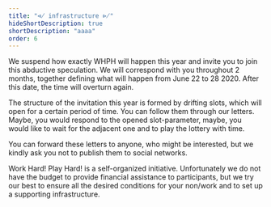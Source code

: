 ```yaml
---
title: "⋪ infrastructure ⋫"
hideShortDescription: true
shortDescription: "aaaa"
order: 6
---
```

We suspend how exactly WHPH will happen this year and invite you to join this abductive speculation. We will correspond with you throughout 2 months, together defining what will happen from June 22 to 28 2020. After this date, the time will overturn again.

The structure of the invitation this year is formed by drifting slots, which will open for a certain period of time. You can follow them through our letters. Maybe, you would respond to the opened slot-parameter, maybe, you would like to wait for the adjacent one and to play the lottery with time.

You can forward these letters to anyone, who might be interested, but we kindly ask you not to publish them to social networks. 

Work Hard! Play Hard! is a self-organized initiative. Unfortunately we do not have the budget
to provide financial assistance to participants, but we try our best to ensure all the desired conditions for your non/work and to set up a supporting infrastructure.
